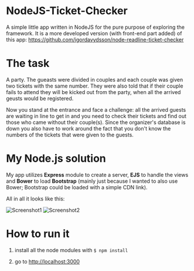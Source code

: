 # NodeJS-Ticket-Checker

A simple little app written in NodeJS for the pure purpose of exploring the framework. It is a more developed version (with front-end part added) of this app: https://github.com/igordavydsson/node-readline-ticket-checker

# The task

A party. The gueasts were divided in couples and each couple was given two tickets with the same number. They were also told that if their couple fails to attend they will be kicked out from the party, when all the arrived geusts would be registered.

Now you stand at the entrance and face a challenge: all the arrived guests are waiting in line to get in and you need to check their tickets and find out those who came without their couple(s). Since the organizer's database is down you also have to work around the fact that you don't know the numbers of the tickets that were given to the guests.

# My Node.js solution

My app utilizes **Express** module to create a server, **EJS** to handle the views and **Bower** to load **Bootstrap** (mainly just because I wanted to also use Bower; Bootstrap could be loaded with a simple CDN link).

All in all it looks like this: 

![Screenshot1](/../screenshots/screenshot1.png?raw=true "Front page screenshot")
![Screenshot2](/../screenshots/screenshot2.png?raw=true "Second page screenshot")

# How to run it

1. install all the node modules with `$ npm install`

2. go to <http://localhost:3000>
